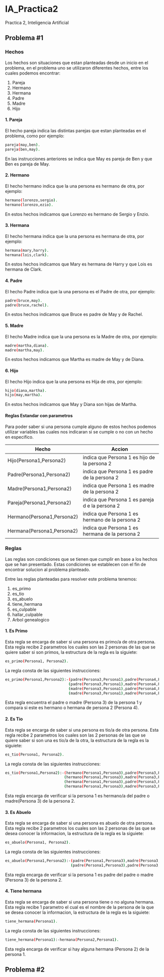 # IA_Practica2
Practica 2, Inteligencia Artificial

## Problema #1

### Hechos

Los hechos son situaciones que estan planteadas desde un inicio en el problema, en el problema uno se utilizaron diferentes hechos, entre los cuales podemos encontrar:

1. Pareja
2. Hermano
3. Hermana
4. Padre
5. Madre
6. Hijo

#### 1. Pareja

El hecho pareja indica las distintas parejas que estan planteadas en el problema, como por ejemplo:

```sh
pareja(may,ben).
pareja(ben,may).
```

En las instrucciones anteriores se indica que May es pareja de Ben y que Ben es pareja de May.

#### 2. Hermano

El hecho hermano indica que la una persona es hermano de otra, por ejemplo:

```sh
hermano(lorenzo,sergio).
hermano(lorenzo,ezio).
```
En estos hechos indicamos que Lorenzo es hermano de Sergio y Enzio. 

#### 3. Hermana

El hecho hermana indica que la una persona es hermana de otra, por ejemplo:

```sh
hermana(mary,harry).
hermana(lois,clark).
```
En estos hechos indicamos que Mary es hermana de Harry y que Lois es hermana de Clark. 

#### 4. Padre

El hecho Padre indica que la una persona es el Padre de otra, por ejemplo:

```sh
padre(bruce,may).
padre(bruce,rachel).
```
En estos hechos indicamos que Bruce es padre de May y de Rachel. 

#### 5. Madre

El hecho Madre indica que la una persona es la Madre de otra, por ejemplo:

```sh
madre(martha,diana).
madre(martha,may).
```
En estos hechos indicamos que Martha es madre de May y de Diana.


#### 6. Hijo

El hecho Hijo indica que la una persona es Hija de otra, por ejemplo:

```sh
hijo(diana,martha).
hijo(may,martha).
```
En estos hechos indicamos que May y Diana son hijas de Martha.

#### Reglas Estandar con parametros

Para poder saber si una persona cumple alguno de estos hechos podemos utilizar variables las cuales nos indicaran si se cumple o no con un hecho en especifico.


|Hecho                     |Accion                                         |
| ------------------------ | --------------------------------------------- |
|Hijo(Persona1,Persona2)   |indica que Persona 1 es hijo de la persona 2   |
|Padre(Persona1,Persona2)  |indica que Persona 1 es padre de la persona 2  |
|Madre(Persona1,Persona2)  |indica que Persona 1 es madre de la persona 2  |
|Pareja(Persona1,Persona2) |indica que Persona 1 es pareja d e la persona 2|
|Hermano(Persona1,Persona2)|indica que Persona 1 es hermano de la persona 2|
|Hermana(Persona1,Persona2)|indica que Persona 1 es hermana de la persona 2|



### Reglas

Las reglas son condiciones que se tienen que cumplir en base a los hechos que se han presentado.  Estas condiciones se establecen con el fin de encontrar solucion al problema planteado. 

Entre las reglas planteadas para resolver este problema tenemos:

1. es_primo
2. es_tio
3. es_abuelo
4. tiene_hermana
5. es_culpable
6. hallar_culpable
7. Arbol genealogico 

#### 1. Es Primo

Esta regla se encarga de saber si una persona es primo/a de otra persona. Esta regla recibe 2 parametros los cuales son las 2 personas de las que se quiere saber si son primos, la estructura de la regla es la siguiete:

```sh
es_primo(Persona1, Persona2).
```

La regla consta de las siguientes instrucciones:


```sh
es_primo(Persona1,Persona2):-(padre(Persona3,Persona1),padre(Persona4,Persona2),hermano(Persona3,Persona4));
                             (padre(Persona3,Persona1),madre(Persona4,Persona2),hermano(Persona3,Persona4));
                             (madre(Persona3,Persona1),padre(Persona4,Persona2),hermana(Persona3,Persona4));
                             (madre(Persona3,Persona1),madre(Persona4,Persona2),hermana(Persona3,Persona4)).
```
Esta regla encuentra el padre o madre (Persona 3) de la persona 1 y compara si este es hermano o hermana de persona 2 (Persona 4).

#### 2. Es Tio

Esta regla se encarga de saber si una persona es tio/a de otra persona. Esta regla recibe 2 parametros los cuales son las 2 personas de las que se quiere saber si son una es tio/a de la otra, la estructura de la regla es la siguiete:

```sh
es_tio(Persona1, Persona2).
```

La regla consta de las siguientes instrucciones:


```sh
es_tio(Persona1,Persona2):-(hermano(Persona1,Persona3),padre(Persona3,Persona2));
                           (hermano(Persona1,Persona3),madre(Persona3,Persona2));
                           (hermana(Persona1,Persona3),padre(Persona3,Persona2));
                           (hermana(Persona1,Persona3),madre(Persona3,Persona2)).
```
Esta regla encarga de verificar si la persona 1 es hermano/a del padre o madre(Persona 3) de la persona 2.


#### 3. Es Abuelo

Esta regla se encarga de saber si una persona es abuelo de otra persona. Esta regla recibe 2 parametros los cuales son las 2 personas de las que se desea conocer la informacion, la estructura de la regla es la siguiete:

```sh
es_abuelo(Persona1, Persona2).
```

La regla consta de las siguientes instrucciones:


```sh
es_abuelo(Persona1,Persona2):-(padre(Persona1,Persona3),madre(Persona3,Persona2));
                              (padre(Persona1,Persona3),padre(Persona3,Persona2)).
```
Esta regla encarga de verificar si la persona 1 es padre del padre o madre (Persona 3) de la persona 2. 

#### 4. Tiene hermana

Esta regla se encarga de saber si una persona tiene o no alguna hermana. Esta regla recibe 1 parametro el cual es el nombre de la persona de la que se desea conocer la informacion, la estructura de la regla es la siguiete:

```sh
tiene_hermana(Persona1).
```

La regla consta de las siguientes instrucciones:


```sh
tiene_hermana(Persona1):-hermana(Persona2,Persona1).
```
Esta regla encarga de verificar si hay alguna hermana (Persona 2) de la persona 1. 


## Problema #2
